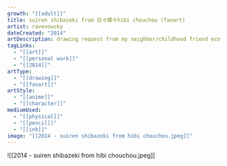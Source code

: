 ```yaml
---
growth: "[[adult]]"
title: suiren shibazeki from 日々蝶々hibi chouchou (fanart)
artist: ravenowsky
dateCreated: "2014"
artDescription: drawing request from my neighbor/childhood friend eco
tagLinks:
  - "[[art]]"
  - "[[personal work]]"
  - "[[2014]]"
artType:
  - "[[drawing]]"
  - "[[fanart]]"
artStyle:
  - "[[anime]]"
  - "[[character]]"
mediumUsed:
  - "[[physical]]"
  - "[[pencil]]"
  - "[[ink]]"
image: "[[2014 - suiren shibazeki from hibi chouchou.jpeg]]"
---
```

![[2014 - suiren shibazeki from hibi chouchou.jpeg]]